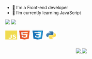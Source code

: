 
 
- 🔭 I'm a Front-end developer
- 🌱 I’m currently learning JavaScript


<div style="display: inline_block"> 
  <img  height="160em" src="https://github-readme-stats.vercel.app/api?username=Jeffersondeab&show_icons=true&theme=chartreuse-dark&include_all_commits=true&count_private=true"/>
  <img height="160em" src="https://github-readme-stats.vercel.app/api/top-langs/?username=Jeffersondeab&layout=compact&langs_count=7&theme=chartreuse-dark"/>
</div>


<div style="display: inline_block"><br>
  <img align="center" alt="Js" height="30" width="40" src="https://raw.githubusercontent.com/devicons/devicon/master/icons/javascript/javascript-plain.svg">
  <img align="center" alt="HTML" height="30" width="40" src="https://raw.githubusercontent.com/devicons/devicon/master/icons/html5/html5-original.svg">
  <img align="center" alt="CSS" height="30" width="40" src="https://raw.githubusercontent.com/devicons/devicon/master/icons/css3/css3-original.svg">
  <img align="center" alt="Python" height="30" width="40" src="https://raw.githubusercontent.com/devicons/devicon/master/icons/python/python-original.svg">
</div>

##

<div align="center">
  <a href="https://wa.me/5522998112493" target="_blank"> 
    <img src="https://img.shields.io/badge/WhatsApp-25D366?style=for-the-badge&logo=whatsapp&logoColor=white">
  <a/>
    
  <a href="https://www.linkedin.com/in/jefferson-barcellos/" target="_blank"> 
    <img src="https://img.shields.io/badge/LinkedIn-0077B5?style=for-the-badge&logo=linkedin&logoColor=white">
  <a/>
   
    
</div>
